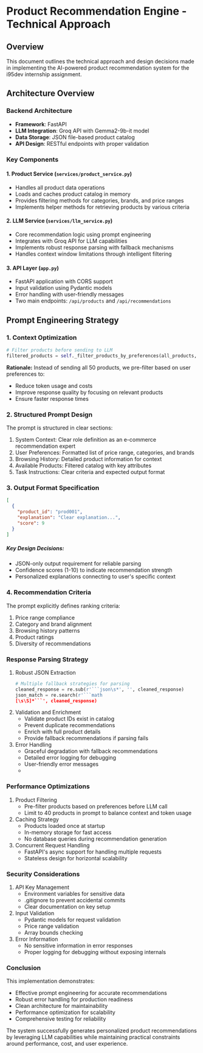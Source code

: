 # Product Recommendation Engine - Technical Approach

## Overview
This document outlines the technical approach and design decisions made in implementing the AI-powered product recommendation system for the i95dev internship assignment.

## Architecture Overview

### Backend Architecture
- **Framework**: FastAPI 
- **LLM Integration**: Groq API with Gemma2-9b-it model
- **Data Storage**: JSON file-based product catalog
- **API Design**: RESTful endpoints with proper validation

### Key Components

#### 1. Product Service (`services/product_service.py`)
- Handles all product data operations
- Loads and caches product catalog in memory
- Provides filtering methods for categories, brands, and price ranges
- Implements helper methods for retrieving products by various criteria

#### 2. LLM Service (`services/llm_service.py`)
- Core recommendation logic using prompt engineering
- Integrates with Groq API for LLM capabilities
- Implements robust response parsing with fallback mechanisms
- Handles context window limitations through intelligent filtering

#### 3. API Layer (`app.py`)
- FastAPI application with CORS support
- Input validation using Pydantic models
- Error handling with user-friendly messages
- Two main endpoints: `/api/products` and `/api/recommendations`

## Prompt Engineering Strategy

### 1. Context Optimization
```python
# Filter products before sending to LLM 
filtered_products = self._filter_products_by_preferences(all_products, user_preferences)
```
**Rationale:** Instead of sending all 50 products, we pre-filter based on user preferences to:
- Reduce token usage and costs
- Improve response quality by focusing on relevant products
- Ensure faster response times

### 2. Structured Prompt Design
The prompt is structured in clear sections:
1. System Context: Clear role definition as an e-commerce recommendation expert
2. User Preferences: Formatted list of price range, categories, and brands
3. Browsing History: Detailed product information for context
4. Available Products: Filtered catalog with key attributes
5. Task Instructions: Clear criteria and expected output format

### 3. Output Format Specification
``` json
[
  {
    "product_id": "prod001",
    "explanation": "Clear explanation...",
    "score": 9
  }
]
```
##### Key Design Decisions:
- JSON-only output requirement for reliable parsing
- Confidence scores (1-10) to indicate recommendation strength
- Personalized explanations connecting to user's specific context

### 4. Recommendation Criteria
The prompt explicitly defines ranking criteria:
1.  Price range compliance
2.  Category and brand alignment
1. Browsing history patterns
2.  Product ratings
3.  Diversity of recommendations

### Response Parsing Strategy
1. Robust JSON Extraction
    ```Python
    # Multiple fallback strategies for parsing
    cleaned_response = re.sub(r'```json\s*', '', cleaned_response)
    json_match = re.search(r'```math
    [\s\S]*```', cleaned_response)
    ```
2. Validation and Enrichment
    - Validate product IDs exist in catalog
    - Prevent duplicate recommendations
    - Enrich with full product details
    - Provide fallback recommendations if parsing fails
3. Error Handling
    - Graceful degradation with fallback recommendations
    - Detailed error logging for debugging
    - User-friendly error messages
    - 
### Performance Optimizations
1. Product Filtering
    - Pre-filter products based on preferences before LLM call
    - Limit to 40 products in prompt to balance context and token usage
2. Caching Strategy
    - Products loaded once at startup
    - In-memory storage for fast access
    - No database queries during recommendation generation
3. Concurrent Request Handling
    - FastAPI's async support for handling multiple requests
    - Stateless design for horizontal scalability

### Security Considerations
1. API Key Management
    - Environment variables for sensitive data
    - .gitignore to prevent accidental commits
    - Clear documentation on key setup
2. Input Validation
    - Pydantic models for request validation
    - Price range validation
    - Array bounds checking
3. Error Information
    - No sensitive information in error responses
    - Proper logging for debugging without exposing internals

### Conclusion
This implementation demonstrates:
- Effective prompt engineering for accurate recommendations
- Robust error handling for production readiness
- Clean architecture for maintainability
- Performance optimization for scalability
- Comprehensive testing for reliability

The system successfully generates personalized product recommendations by leveraging LLM capabilities while maintaining practical constraints around performance, cost, and user experience.